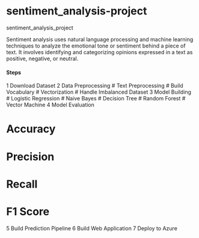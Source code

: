 # sentiment_analysis-project
sentiment_analysis_project

Sentiment analysis uses natural language processing and machine learning techniques to analyze the emotional tone or sentiment behind a piece of text. It involves identifying and categorizing opinions expressed in a text as positive, negative, or neutral.

#### Steps
1 Download Dataset
2   Data Preprocessing
     # Text Preprocessing
     # Build Vocabulary
     # Vectorization
     # Handle Imbalanced Dataset
3 Model Building
    # Logistic Regression
    # Naive Bayes
    # Decision Tree
    # Random Forest
    # Vector Machine
4 Model Evaluation
   # Accuracy
   # Precision
   # Recall
   # F1 Score
5 Build Prediction Pipeline
6 Build Web Application
7 Deploy to Azure
